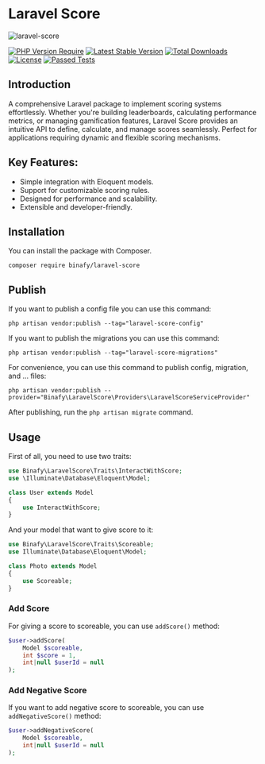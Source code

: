 # Laravel Score

<img src="https://banners.beyondco.de/Laravel%20Score.png?theme=dark&packageManager=composer+require&packageName=binafy%2Flaravel-score&pattern=overlappingHexagons&style=style_2&description=Give+score+to+all+things&md=1&showWatermark=0&fontSize=100px&images=https%3A%2F%2Flaravel.com%2Fimg%2Flogomark.min.svg" alt="laravel-score">

[![PHP Version Require](https://img.shields.io/packagist/dependency-v/binafy/laravel-score/php)](https://packagist.org/packages/binafy/laravel-score)
[![Latest Stable Version](https://img.shields.io/packagist/v/binafy/laravel-score.svg?style=flat-square)](https://packagist.org/packages/binafy/laravel-score)
[![Total Downloads](https://img.shields.io/packagist/dt/binafy/laravel-score.svg?style=flat-square)](https://packagist.org/packages/binafy/laravel-score)
[![License](https://img.shields.io/packagist/l/binafy/laravel-score)](https://packagist.org/packages/binafy/laravel-score)
[![Passed Tests](https://github.com/binafy/laravel-score/actions/workflows/tests.yml/badge.svg)](https://github.com/binafy/laravel-score/actions/workflows/tests.yml)

## Introduction

A comprehensive Laravel package to implement scoring systems effortlessly. Whether you're building leaderboards, calculating performance metrics, or managing gamification features, Laravel Score provides an intuitive API to define, calculate, and manage scores seamlessly. Perfect for applications requiring dynamic and flexible scoring mechanisms.

## Key Features:

- Simple integration with Eloquent models.
- Support for customizable scoring rules.
- Designed for performance and scalability.
- Extensible and developer-friendly.

## Installation

You can install the package with Composer.

```shell
composer require binafy/laravel-score
```

## Publish

If you want to publish a config file you can use this command:

```shell
php artisan vendor:publish --tag="laravel-score-config"
```

If you want to publish the migrations you can use this command:

```shell
php artisan vendor:publish --tag="laravel-score-migrations"
```

For convenience, you can use this command to publish config, migration, and ... files:

```shell
php artisan vendor:publish --provider="Binafy\LaravelScore\Providers\LaravelScoreServiceProvider"
```

After publishing, run the `php artisan migrate` command.

## Usage

First of all, you need to use two traits:

```php
use Binafy\LaravelScore\Traits\InteractWithScore;
use \Illuminate\Database\Eloquent\Model;

class User extends Model
{
    use InteractWithScore;
}
```

And your model that want to give score to it:

```php
use Binafy\LaravelScore\Traits\Scoreable;
use Illuminate\Database\Eloquent\Model;

class Photo extends Model
{
    use Scoreable;
}
```

### Add Score

For giving a score to scoreable, you can use `addScore()` method:

```php
$user->addScore(
    Model $scoreable,
    int $score = 1,
    int|null $userId = null
);
```

### Add Negative Score

If you want to add negative score to scoreable, you can use `addNegativeScore()` method:

```php
$user->addNegativeScore(
    Model $scoreable,
    int|null $userId = null
);
```


